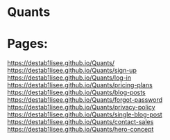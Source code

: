 # Quants
 
 # Pages: <br>
 https://destab1lisee.github.io/Quants/  <br>
 https://destab1lisee.github.io/Quants/sign-up <br>
 https://destab1lisee.github.io/Quants/log-in <br>
 https://destab1lisee.github.io/Quants/pricing-plans <br>
 https://destab1lisee.github.io/Quants/blog-posts <br>
 https://destab1lisee.github.io/Quants/forgot-password <br>
 https://destab1lisee.github.io/Quants/privacy-policy <br>
 https://destab1lisee.github.io/Quants/single-blog-post <br>
 https://destab1lisee.github.io/Quants/contact-sales <br>
 https://destab1lisee.github.io/Quants/hero-concept <br>

